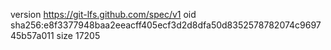version https://git-lfs.github.com/spec/v1
oid sha256:e8f3377948baa2eeacff405ecf3d2d8dfa50d8352578782074c969745b57a011
size 17205
